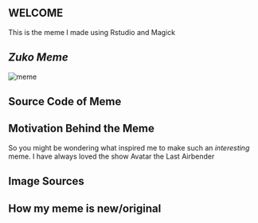 ## WELCOME
This is the meme I made using Rstudio and Magick 

## _Zuko Meme_
![meme](https://user-images.githubusercontent.com/101862073/158961509-730164f8-adbd-4845-a240-87588e7e6cb8.png)


## Source Code of Meme 



## Motivation Behind the Meme 
So you might be wondering what inspired me to make such an _interesting_ meme. I have always loved the show Avatar the Last Airbender 



## Image Sources

## How my meme is new/original 

